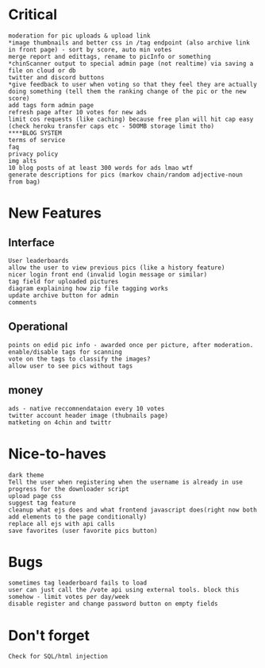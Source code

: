 # Critical
    moderation for pic uploads & upload link
    *image thumbnails and better css in /tag endpoint (also archive link in front page) - sort by score, auto min votes
    merge report and edittags, rename to picInfo or something
    *chinScanner output to special admin page (not realtime) via saving a file on cloud or db
    twitter and discord buttons
    *give feedback to user when voting so that they feel they are actually doing something (tell them the ranking change of the pic or the new score)
    add tags form admin page
    refresh page after 10 votes for new ads
    limit cos requests (like caching) because free plan will hit cap easy (check heroku transfer caps etc - 500MB storage limit tho)
    ****BLOG SYSTEM
    terms of service
    faq
    privacy policy
    img alts 
    10 blog posts of at least 300 words for ads lmao wtf
    generate descriptions for pics (markov chain/random adjective-noun from bag)

# New Features

## Interface
    User leaderboards
    allow the user to view previous pics (like a history feature)
    nicer login front end (invalid login message or similar)
    tag field for uploaded pictures
    diagram explaining how zip file tagging works
    update archive button for admin
    comments

    
## Operational
    points on edid pic info - awarded once per picture, after moderation.
    enable/disable tags for scanning
    vote on the tags to classify the images?
    allow user to see pics without tags

## money
    ads - native reccomnendataion every 10 votes
    twitter account header image (thubnails page)
    matketing on 4chin and twittr


# Nice-to-haves
    dark theme
    Tell the user when registering when the username is already in use
    progress for the downloader script
    upload page css
    suggest tag feature
    cleanup what ejs does and what frontend javascript does(right now both add elements to the page conditionally)
    replace all ejs with api calls
    save favorites (user favorite pics button)

# Bugs
    sometimes tag leaderboard fails to load
    user can just call the /vote api using external tools. block this somehow - limit votes per day/week
    disable register and change password button on empty fields

# Don't forget
    Check for SQL/html injection
